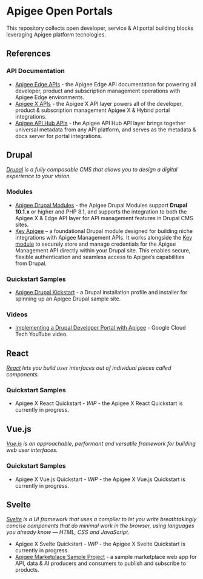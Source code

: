 # Apigee Open Portals
This repository collects open developer, service & AI portal building blocks leveraging Apigee platform tecnologies.

## References
### API Documentation
- [Apigee Edge APIs](https://apidocs.apigee.com/) - the Apigee Edge API documentation for powering all developer, product and subscription management operations with Apigee Edge environments.
- [Apigee X APIs](https://cloud.google.com/apigee/docs/reference/apis/apigee/rest) - the Apigee X API layer powers all of the developer, product & subscription management Apigee X & Hybrid portal integrations.
- [Apigee API Hub APIs](https://cloud.google.com/apigee/docs/reference/apis/apihub/rest) - the Apigee API Hub API layer brings together universal metadata from any API platform, and serves as the metadata & docs server for portal integrations.
## Drupal
*[Drupal](https://drupal.org) is a fully composable CMS that allows you to design a digital experience to your vision.*
### Modules
- [Apigee Drupal Modules](https://github.com/apigee/apigee-edge-drupal) - the Apigee Drupal Modules support **Drupal 10.1.x** or higher and PHP 8.1, and supports the integration to both the Apigee X & Edge API layer for API management features in Drupal CMS sites.
- [Key Apigee](https://www.drupal.org/project/key_apigee) – a foundational Drupal module designed for building niche integrations with Apigee Management APIs. It works alongside the [Key module](https://www.drupal.org/project/key) to securely store and manage credentials for the Apigee Management API directly within your Drupal site. This enables secure, flexible authentication and seamless access to Apigee’s capabilities from Drupal.
### Quickstart Samples
- [Apigee Drupal Kickstart](https://www.drupal.org/docs/contributed-modules/apigee-developer-portal-kickstart/get-started-with-kickstart) - a Drupal installation profile and installer for spinning up an Apigee Drupal sample site.
### Videos
- [Implementing a Drupal Developer Portal with Apigee](https://youtu.be/FV167n7FSSA?si=ew3gQgBMO-V68whP) - Google Cloud Tech YouTube video.
## React
*[React](https://react.dev/) lets you build user interfaces out of individual pieces called components.*
### Quickstart Samples
- Apigee X React Quickstart - *WIP* - the Apigee X React Quickstart is currently in progress.
## Vue.js
*[Vue.js](https://vuejs.org) is an approachable, performant and versatile framework for building web user interfaces.*
### Quickstart Samples
- Apigee X Vue.js Quickstart - *WIP* - the Apigee X Vue.js Quickstart is currently in progress.
## Svelte
*[Svelte](https://svelte.dev) is a UI framework that uses a compiler to let you write breathtakingly concise components that do minimal work in the browser, using languages you already know — HTML, CSS and JavaScript.*
- Apigee X Svelte Quickstart - *WIP* - the Apigee X Svelte Quickstart is currently in progress.
- [Apigee Marketplace Sample Project](https://github.com/api-integration-samples/apigee-marketplace-sample) - a sample marketplace web app for API, data & AI producers and consumers to publish and subscribe to products.
